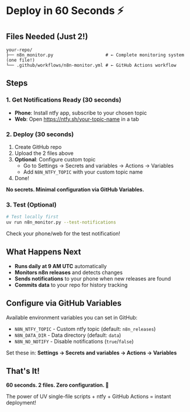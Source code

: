 # Deploy in 60 Seconds ⚡

## Files Needed (Just 2!)

```
your-repo/
├── n8n_monitor.py                    # ← Complete monitoring system (one file!)
└── .github/workflows/n8n-monitor.yml # ← GitHub Actions workflow  
```

## Steps

### 1. Get Notifications Ready (30 seconds)
- **Phone**: Install ntfy app, subscribe to your chosen topic
- **Web**: Open https://ntfy.sh/your-topic-name in a tab

### 2. Deploy (30 seconds)  
1. Create GitHub repo
2. Upload the 2 files above
3. **Optional**: Configure custom topic
   - Go to Settings → Secrets and variables → Actions → Variables
   - Add `N8N_NTFY_TOPIC` with your custom topic name
4. Done!

**No secrets. Minimal configuration via GitHub Variables.**

### 3. Test (Optional)
```bash
# Test locally first
uv run n8n_monitor.py --test-notifications
```

Check your phone/web for the test notification!

## What Happens Next

- **Runs daily at 9 AM UTC** automatically
- **Monitors n8n releases** and detects changes
- **Sends notifications** to your phone when new releases are found
- **Commits data** to your repo for history tracking

## Configure via GitHub Variables

Available environment variables you can set in GitHub:

- `N8N_NTFY_TOPIC` - Custom ntfy topic (default: `n8n_releases`)
- `N8N_DATA_DIR` - Data directory (default: `data`)  
- `N8N_NO_NOTIFY` - Disable notifications (`true`/`false`)

Set these in: **Settings → Secrets and variables → Actions → Variables**

## That's It! 

**60 seconds. 2 files. Zero configuration. 🚀**

The power of UV single-file scripts + ntfy + GitHub Actions = instant deployment!
